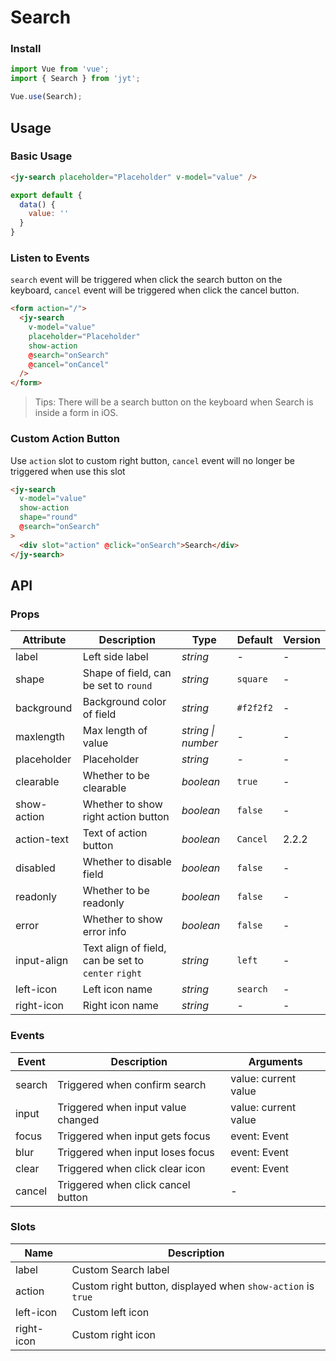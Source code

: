 # Search

### Install

``` javascript
import Vue from 'vue';
import { Search } from 'jyt';

Vue.use(Search);
```

## Usage

### Basic Usage

```html
<jy-search placeholder="Placeholder" v-model="value" />
```

```javascript
export default {
  data() {
    value: ''
  }
}
```

### Listen to Events

`search` event will be triggered when click the search button on the keyboard, `cancel` event will be triggered when click the cancel button.

```html
<form action="/">
  <jy-search
    v-model="value"
    placeholder="Placeholder"
    show-action
    @search="onSearch"
    @cancel="onCancel"
  />
</form>
```

> Tips: There will be a search button on the keyboard when Search is inside a form in iOS.

### Custom Action Button

Use `action` slot to custom right button, `cancel` event will no longer be triggered when use this slot

```html
<jy-search
  v-model="value"
  show-action
  shape="round"
  @search="onSearch"
>
  <div slot="action" @click="onSearch">Search</div>
</jy-search>
```

## API

### Props

| Attribute | Description | Type | Default | Version |
|------|------|------|------|------|
| label | Left side label | *string* | - | - |
| shape | Shape of field, can be set to `round` | *string* | `square` | - |
| background | Background color of field | *string* | `#f2f2f2` | - |
| maxlength | Max length of value | *string \| number* | - | - |
| placeholder | Placeholder | *string* | - | - |
| clearable | Whether to be clearable | *boolean* | `true` | - |
| show-action | Whether to show right action button | *boolean* | `false` | - |
| action-text | Text of action button | *boolean* | `Cancel` | 2.2.2 |
| disabled | Whether to disable field | *boolean* | `false` | - |
| readonly | Whether to be readonly | *boolean* | `false` | - |
| error | Whether to show error info | *boolean* | `false` | - |
| input-align | Text align of field, can be set to `center` `right` | *string* | `left` | - |
| left-icon | Left icon name | *string* | `search` | - |
| right-icon | Right icon name | *string* | - | - |

### Events

| Event | Description | Arguments |
|------|------|------|
| search | Triggered when confirm search | value: current value |
| input | Triggered when input value changed | value: current value |
| focus | Triggered when input gets focus | event: Event |
| blur | Triggered when input loses focus | event: Event |
| clear | Triggered when click clear icon | event: Event |
| cancel | Triggered when click cancel button | - |

### Slots

| Name | Description |
|------|------|
| label | Custom Search label |
| action | Custom right button, displayed when `show-action` is `true` |
| left-icon | Custom left icon |
| right-icon | Custom right icon |
